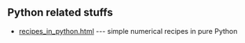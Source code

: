 ## Python related stuffs
- [recipes_in_python.html](recipes_in_python.html) --- simple numerical recipes in pure Python
